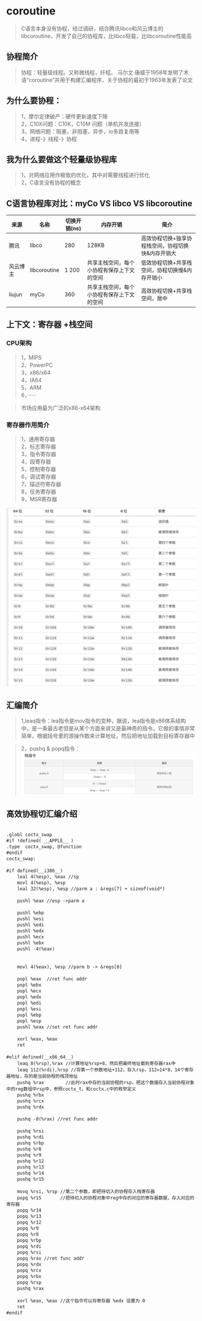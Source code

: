 # coroutine
>C语言本身没有协程，经过调研，结合腾讯libco和风云博主的libcoroutine，开发了自己的协程库，比libco轻载，比libcoroutine性能高

## 协程简介
>协程：轻量级线程。又称微线程，纤程。
>马尔文·康威于1958年发明了术语“coroutine”并用于构建汇编程序，关于协程的最初于1963年发表了论文

## 为什么要协程：
>1，摩尔定律破产：硬件更新速度下降       
>2，C10X问题：C10K，C10M 问题（单机并发连接）         
>3，网络问题：阻塞，非阻塞，异步，io多路复用等        
>4，进程-》线程-》协程      

## 我为什么要做这个轻量级协程库
>1，对网络应用作极致的优化，其中对需要线程进行优化     
>2，C语言没有协程的概念     

## C语言协程库对比：myCo VS libco VS libcoroutine

来源|名称|切换开销(ns)|内存开销|简介
---------|---------|----------|---------|---------
腾讯|libco |280|128KB|高效协程切换+独享协程栈空间，协程切换快&内存开销大
风云博主|libcoroutine |1 200|共享主栈空间，每个小协程有保存上下文的空间|低效协程切换+共享栈空间，协程切换慢&内存开销小
liujun|myCo|360|共享主栈空间，每个小协程有保存上下文的空间|高效协程切换+共享栈空间，居中


## 上下文：寄存器 +栈空间

### CPU架构
>1，MIPS    
>2，PowerPC   
>3，x86/x64   
>4，IA64   
>5，ARM   
>6，······   

>市场应用最为广泛的x86-x64架构

### 寄存器作用简介

>1，通用寄存器      
>2，标志寄存器     
>3，指令寄存器     
>4，段寄存器    
>5，控制寄存器    
>6，调试寄存器   
>7，描述符寄存器   
>8，任务寄存器   
>9，MSR寄存器    


![](./res/reginfo.jpeg "")


## 汇编简介
>1,leaq指令：lea指令是mov指令的变种，据说，lea指令是x86体系结构中，是一条最古老但是从某个方面来讲又是最神奇的指令。它做的事情非常简单，根据括号里的源操作数来计算地址，然后把地址加载到目标寄存器中

>2，pushq & popq指令：
![](./res/pushq-popq.jpeg "")



## 高效协程切汇编介绍

```

.globl coctx_swap
#if !defined( __APPLE__ )
.type  coctx_swap, @function
#endif
coctx_swap:

#if defined(__i386__)
	leal 4(%esp), %eax //sp 
	movl 4(%esp), %esp 
	leal 32(%esp), %esp //parm a : &regs[7] + sizeof(void*)

	pushl %eax //esp ->parm a 

	pushl %ebp
	pushl %esi
	pushl %edi
	pushl %edx
	pushl %ecx
	pushl %ebx
	pushl -4(%eax)

	
	movl 4(%eax), %esp //parm b -> &regs[0]

	popl %eax  //ret func addr
	popl %ebx  
	popl %ecx
	popl %edx
	popl %edi
	popl %esi
	popl %ebp
	popl %esp
	pushl %eax //set ret func addr

	xorl %eax, %eax
	ret

#elif defined(__x86_64__)
	leaq 8(%rsp),%rax //计算地址%rsp+8，然后把最终地址载到寄存器rax中
	leaq 112(%rdi),%rsp //将第一个参数地址+112，存入rsp，112=14*8，14个寄存器地址，存的是当前协程的栈顶地址
	pushq %rax        //此时rax中存的当前协程的rsp，把这个数据存入当前协程对象中的reg数组中rsp中，参照coctx_t，和coctx.c中的枚举定义
	pushq %rbx
	pushq %rcx
	pushq %rdx

	pushq -8(%rax) //ret func addr

	pushq %rsi
	pushq %rdi
	pushq %rbp
	pushq %r8
	pushq %r9
	pushq %r12
	pushq %r13
	pushq %r14
	pushq %r15
	
	movq %rsi, %rsp //第二个参数，即把待切入的协程存入栈寄存器
	popq %r15		//把待切入的协程对象中reg中存的对应的寄存器数据，存入对应的寄存器
	popq %r14
	popq %r13
	popq %r12
	popq %r9
	popq %r8
	popq %rbp
	popq %rdi
	popq %rsi
	popq %rax //ret func addr
	popq %rdx
	popq %rcx
	popq %rbx
	popq %rsp
	pushq %rax
	
	xorl %eax, %eax //这个指令可以将寄存器 %edx 设置为 0
	ret
#endif

```




